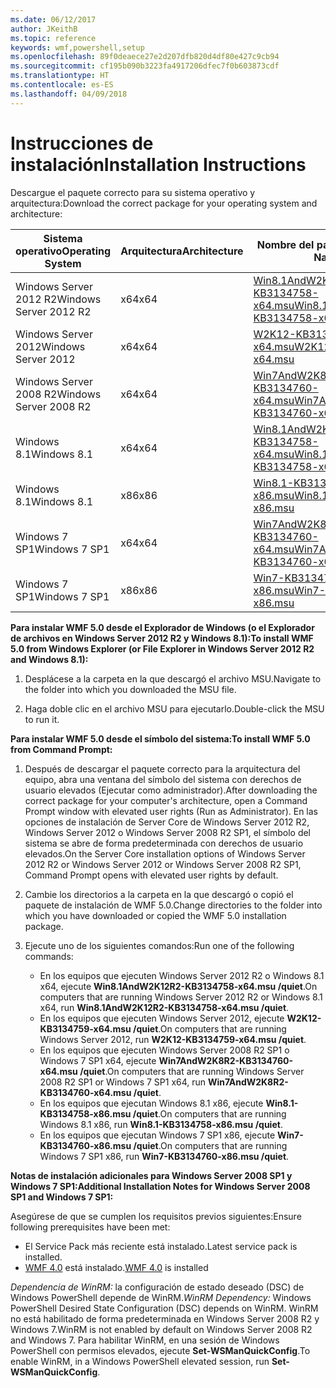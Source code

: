 ```yaml
---
ms.date: 06/12/2017
author: JKeithB
ms.topic: reference
keywords: wmf,powershell,setup
ms.openlocfilehash: 89f0deaece27e2d207dfb820d4df80e427c9cb94
ms.sourcegitcommit: cf195b090b3223fa4917206dfec7f0b603873cdf
ms.translationtype: HT
ms.contentlocale: es-ES
ms.lasthandoff: 04/09/2018
---
```

# <a name="installation-instructions"></a><span data-ttu-id="fa537-102">Instrucciones de instalación</span><span class="sxs-lookup"><span data-stu-id="fa537-102">Installation Instructions</span></span>

<span data-ttu-id="fa537-103">Descargue el paquete correcto para su sistema operativo y arquitectura:</span><span class="sxs-lookup"><span data-stu-id="fa537-103">Download the correct package for your operating system and architecture:</span></span>

| <span data-ttu-id="fa537-104">Sistema operativo</span><span class="sxs-lookup"><span data-stu-id="fa537-104">Operating System</span></span>       | <span data-ttu-id="fa537-105">Arquitectura</span><span class="sxs-lookup"><span data-stu-id="fa537-105">Architecture</span></span> | <span data-ttu-id="fa537-106">Nombre del paquete</span><span class="sxs-lookup"><span data-stu-id="fa537-106">Package Name</span></span>              |
|------------------------|--------------|---------------------------|
| <span data-ttu-id="fa537-107">Windows Server 2012 R2</span><span class="sxs-lookup"><span data-stu-id="fa537-107">Windows Server 2012 R2</span></span> | <span data-ttu-id="fa537-108">x64</span><span class="sxs-lookup"><span data-stu-id="fa537-108">x64</span></span>      | [<span data-ttu-id="fa537-109">Win8.1AndW2K12R2-KB3134758-x64.msu</span><span class="sxs-lookup"><span data-stu-id="fa537-109">Win8.1AndW2K12R2-KB3134758-x64.msu</span></span>](http://go.microsoft.com/fwlink/?LinkId=717507) |
| <span data-ttu-id="fa537-110">Windows Server 2012</span><span class="sxs-lookup"><span data-stu-id="fa537-110">Windows Server 2012</span></span>    | <span data-ttu-id="fa537-111">x64</span><span class="sxs-lookup"><span data-stu-id="fa537-111">x64</span></span>      | [<span data-ttu-id="fa537-112">W2K12-KB3134759-x64.msu</span><span class="sxs-lookup"><span data-stu-id="fa537-112">W2K12-KB3134759-x64.msu</span></span>](http://go.microsoft.com/fwlink/?LinkId=717506) |
| <span data-ttu-id="fa537-113">Windows Server 2008 R2</span><span class="sxs-lookup"><span data-stu-id="fa537-113">Windows Server 2008 R2</span></span> | <span data-ttu-id="fa537-114">x64</span><span class="sxs-lookup"><span data-stu-id="fa537-114">x64</span></span>      | [<span data-ttu-id="fa537-115">Win7AndW2K8R2-KB3134760-x64.msu</span><span class="sxs-lookup"><span data-stu-id="fa537-115">Win7AndW2K8R2-KB3134760-x64.msu</span></span>](http://go.microsoft.com/fwlink/?LinkId=717504) |
| <span data-ttu-id="fa537-116">Windows 8.1</span><span class="sxs-lookup"><span data-stu-id="fa537-116">Windows 8.1</span></span>            | <span data-ttu-id="fa537-117">x64</span><span class="sxs-lookup"><span data-stu-id="fa537-117">x64</span></span>          | [<span data-ttu-id="fa537-118">Win8.1AndW2K12R2-KB3134758-x64.msu</span><span class="sxs-lookup"><span data-stu-id="fa537-118">Win8.1AndW2K12R2-KB3134758-x64.msu</span></span>](http://go.microsoft.com/fwlink/?LinkId=717507) |
| <span data-ttu-id="fa537-119">Windows 8.1</span><span class="sxs-lookup"><span data-stu-id="fa537-119">Windows 8.1</span></span>            | <span data-ttu-id="fa537-120">x86</span><span class="sxs-lookup"><span data-stu-id="fa537-120">x86</span></span>          | [<span data-ttu-id="fa537-121">Win8.1-KB3134758-x86.msu</span><span class="sxs-lookup"><span data-stu-id="fa537-121">Win8.1-KB3134758-x86.msu</span></span>](http://go.microsoft.com/fwlink/?LinkID=717963) |
| <span data-ttu-id="fa537-122">Windows 7 SP1</span><span class="sxs-lookup"><span data-stu-id="fa537-122">Windows 7 SP1</span></span>          | <span data-ttu-id="fa537-123">x64</span><span class="sxs-lookup"><span data-stu-id="fa537-123">x64</span></span>          | [<span data-ttu-id="fa537-124">Win7AndW2K8R2-KB3134760-x64.msu</span><span class="sxs-lookup"><span data-stu-id="fa537-124">Win7AndW2K8R2-KB3134760-x64.msu</span></span>](http://go.microsoft.com/fwlink/?LinkId=717504) |
| <span data-ttu-id="fa537-125">Windows 7 SP1</span><span class="sxs-lookup"><span data-stu-id="fa537-125">Windows 7 SP1</span></span>          | <span data-ttu-id="fa537-126">x86</span><span class="sxs-lookup"><span data-stu-id="fa537-126">x86</span></span>          | [<span data-ttu-id="fa537-127">Win7-KB3134760-x86.msu</span><span class="sxs-lookup"><span data-stu-id="fa537-127">Win7-KB3134760-x86.msu</span></span>](http://go.microsoft.com/fwlink/?LinkID=717962) |


<span data-ttu-id="fa537-128">**Para instalar WMF 5.0 desde el Explorador de Windows (o el Explorador de archivos en Windows Server 2012 R2 y Windows 8.1):**</span><span class="sxs-lookup"><span data-stu-id="fa537-128">**To install WMF 5.0 from Windows Explorer (or File Explorer in Windows Server 2012 R2 and Windows 8.1):**</span></span>

1. <span data-ttu-id="fa537-129">Desplácese a la carpeta en la que descargó el archivo MSU.</span><span class="sxs-lookup"><span data-stu-id="fa537-129">Navigate to the folder into which you downloaded the MSU file.</span></span>

2. <span data-ttu-id="fa537-130">Haga doble clic en el archivo MSU para ejecutarlo.</span><span class="sxs-lookup"><span data-stu-id="fa537-130">Double-click the MSU to run it.</span></span>

<span data-ttu-id="fa537-131">**Para instalar WMF 5.0 desde el símbolo del sistema:**</span><span class="sxs-lookup"><span data-stu-id="fa537-131">**To install WMF 5.0 from Command Prompt:**</span></span>

1. <span data-ttu-id="fa537-132">Después de descargar el paquete correcto para la arquitectura del equipo, abra una ventana del símbolo del sistema con derechos de usuario elevados (Ejecutar como administrador).</span><span class="sxs-lookup"><span data-stu-id="fa537-132">After downloading the correct package for your computer's architecture, open a Command Prompt window with elevated user rights (Run as Administrator).</span></span> <span data-ttu-id="fa537-133">En las opciones de instalación de Server Core de Windows Server 2012 R2, Windows Server 2012 o Windows Server 2008 R2 SP1, el símbolo del sistema se abre de forma predeterminada con derechos de usuario elevados.</span><span class="sxs-lookup"><span data-stu-id="fa537-133">On the Server Core installation options of Windows Server 2012 R2 or Windows Server 2012 or Windows Server 2008 R2 SP1, Command Prompt opens with elevated user rights by default.</span></span>

2. <span data-ttu-id="fa537-134">Cambie los directorios a la carpeta en la que descargó o copió el paquete de instalación de WMF 5.0.</span><span class="sxs-lookup"><span data-stu-id="fa537-134">Change directories to the folder into which you have downloaded or copied the WMF 5.0 installation package.</span></span>

3. <span data-ttu-id="fa537-135">Ejecute uno de los siguientes comandos:</span><span class="sxs-lookup"><span data-stu-id="fa537-135">Run one of the following commands:</span></span>
    - <span data-ttu-id="fa537-136">En los equipos que ejecuten Windows Server 2012 R2 o Windows 8.1 x64, ejecute **Win8.1AndW2K12R2-KB3134758-x64.msu /quiet**.</span><span class="sxs-lookup"><span data-stu-id="fa537-136">On computers that are running Windows Server 2012 R2 or Windows 8.1 x64, run **Win8.1AndW2K12R2-KB3134758-x64.msu /quiet**.</span></span>
    - <span data-ttu-id="fa537-137">En los equipos que ejecuten Windows Server 2012, ejecute **W2K12-KB3134759-x64.msu /quiet**.</span><span class="sxs-lookup"><span data-stu-id="fa537-137">On computers that are running Windows Server 2012, run **W2K12-KB3134759-x64.msu /quiet**.</span></span>
    - <span data-ttu-id="fa537-138">En los equipos que ejecuten Windows Server 2008 R2 SP1 o Windows 7 SP1 x64, ejecute **Win7AndW2K8R2-KB3134760-x64.msu /quiet**.</span><span class="sxs-lookup"><span data-stu-id="fa537-138">On computers that are running Windows Server 2008 R2 SP1 or Windows 7 SP1 x64, run **Win7AndW2K8R2-KB3134760-x64.msu /quiet**.</span></span>
    - <span data-ttu-id="fa537-139">En los equipos que ejecutan Windows 8.1 x86, ejecute **Win8.1-KB3134758-x86.msu /quiet**.</span><span class="sxs-lookup"><span data-stu-id="fa537-139">On computers that are running Windows 8.1 x86, run **Win8.1-KB3134758-x86.msu /quiet**.</span></span>
    - <span data-ttu-id="fa537-140">En los equipos que ejecutan Windows 7 SP1 x86, ejecute **Win7-KB3134760-x86.msu /quiet**.</span><span class="sxs-lookup"><span data-stu-id="fa537-140">On computers that are running Windows 7 SP1 x86, run **Win7-KB3134760-x86.msu /quiet**.</span></span>

<span data-ttu-id="fa537-141">**Notas de instalación adicionales para Windows Server 2008 SP1 y Windows 7 SP1:**</span><span class="sxs-lookup"><span data-stu-id="fa537-141">**Additional Installation Notes for Windows Server 2008 SP1 and Windows 7 SP1:**</span></span>

<span data-ttu-id="fa537-142">Asegúrese de que se cumplen los requisitos previos siguientes:</span><span class="sxs-lookup"><span data-stu-id="fa537-142">Ensure following prerequisites have been met:</span></span>
- <span data-ttu-id="fa537-143">El Service Pack más reciente está instalado.</span><span class="sxs-lookup"><span data-stu-id="fa537-143">Latest service pack is installed.</span></span>
- <span data-ttu-id="fa537-144">[WMF 4.0](http://www.microsoft.com/en-us/download/details.aspx?id=40855) está instalado.</span><span class="sxs-lookup"><span data-stu-id="fa537-144">[WMF 4.0](http://www.microsoft.com/en-us/download/details.aspx?id=40855) is installed</span></span>

<span data-ttu-id="fa537-145">*Dependencia de WinRM:* la configuración de estado deseado (DSC) de Windows PowerShell depende de WinRM.</span><span class="sxs-lookup"><span data-stu-id="fa537-145">*WinRM Dependency:* Windows PowerShell Desired State Configuration (DSC) depends on WinRM.</span></span> <span data-ttu-id="fa537-146">WinRM no está habilitado de forma predeterminada en Windows Server 2008 R2 y Windows 7.</span><span class="sxs-lookup"><span data-stu-id="fa537-146">WinRM is not enabled by default on Windows Server 2008 R2 and Windows 7.</span></span> <span data-ttu-id="fa537-147">Para habilitar WinRM, en una sesión de Windows PowerShell con permisos elevados, ejecute **Set-WSManQuickConfig**.</span><span class="sxs-lookup"><span data-stu-id="fa537-147">To enable WinRM, in a Windows PowerShell elevated session, run **Set-WSManQuickConfig**.</span></span>